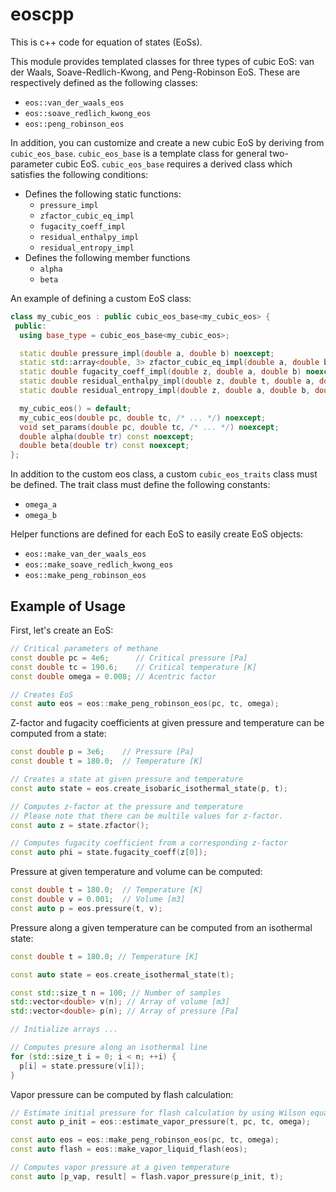 # eoscpp

This is c++ code for equation of states (EoSs).

This module provides templated classes for three types of cubic EoS: van der Waals, Soave-Redlich-Kwong, and Peng-Robinson EoS. These are respectively defined as the following classes:

- `eos::van_der_waals_eos`
- `eos::soave_redlich_kwong_eos`
- `eos::peng_robinson_eos`

In addition, you can customize and create a new cubic EoS by deriving from `cubic_eos_base`. `cubic_eos_base` is a template class for general two-parameter cubic EoS. `cubic_eos_base` requires a derived class which satisfies the following conditions:

- Defines the following static functions:
    - `pressure_impl`
    - `zfactor_cubic_eq_impl`
    - `fugacity_coeff_impl`
    - `residual_enthalpy_impl`
    - `residual_entropy_impl`
- Defines the following member functions
    - `alpha`
    - `beta`

An example of defining a custom EoS class:

```cpp
class my_cubic_eos : public cubic_eos_base<my_cubic_eos> {
 public:
  using base_type = cubic_eos_base<my_cubic_eos>;

  static double pressure_impl(double a, double b) noexcept;
  static std::array<double, 3> zfactor_cubic_eq_impl(double a, double b) noexcept;
  static double fugacity_coeff_impl(double z, double a, double b) noexcept;
  static double residual_enthalpy_impl(double z, double t, double a, double b, double beta) noexcept;
  static double residual_entropy_impl(double z, double a, double b, double beta) noexcept;

  my_cubic_eos() = default;
  my_cubic_eos(double pc, double tc, /* ... */) noexcept;
  void set_params(double pc, double tc, /* ... */) noexcept;
  double alpha(double tr) const noexcept;
  double beta(double tr) const noexcept;
};

```

In addition to the custom eos class, a custom `cubic_eos_traits` class must be defined. The trait class must define the following constants:

- `omega_a`
- `omega_b`

Helper functions are defined for each EoS to easily create EoS objects:

- `eos::make_van_der_waals_eos`
- `eos::make_soave_redlich_kwong_eos`
- `eos::make_peng_robinson_eos`

## Example of Usage

First, let's create an EoS:

```cpp
// Critical parameters of methane
const double pc = 4e6;      // Critical pressure [Pa]
const double tc = 190.6;    // Critical temperature [K]
const double omega = 0.008; // Acentric factor

// Creates EoS
const auto eos = eos::make_peng_robinson_eos(pc, tc, omega);
```

Z-factor and fugacity coefficients at given pressure and temperature can be computed from a state:

```cpp
const double p = 3e6;    // Pressure [Pa]
const double t = 180.0;  // Temperature [K]

// Creates a state at given pressure and temperature  
const auto state = eos.create_isobaric_isothermal_state(p, t);

// Computes z-factor at the pressure and temperature
// Please note that there can be multile values for z-factor.
const auto z = state.zfactor();

// Computes fugacity coefficient from a corresponding z-factor
const auto phi = state.fugacity_coeff(z[0]);
```

Pressure at given temperature and volume can be computed:

```cpp
const double t = 180.0;  // Temperature [K]
const double v = 0.001;  // Volume [m3]
const auto p = eos.pressure(t, v);
```

Pressure along a given temperature can be computed from an isothermal state:

```cpp
const double t = 180.0; // Temperature [K]

const auto state = eos.create_isothermal_state(t);

const std::size_t n = 100; // Number of samples
std::vector<double> v(n); // Array of volume [m3]
std::vector<double> p(n); // Array of pressure [Pa]

// Initialize arrays ...

// Computes presure along an isothermal line
for (std::size_t i = 0; i < n; ++i) {
  p[i] = state.pressure(v[i]);
}
```

Vapor pressure can be computed by flash calculation:

```cpp
// Estimate initial pressure for flash calculation by using Wilson equation
const auto p_init = eos::estimate_vapor_pressure(t, pc, tc, omega);

const auto eos = eos::make_peng_robinson_eos(pc, tc, omega);
const auto flash = eos::make_vapor_liquid_flash(eos);

// Computes vapor pressure at a given temperature
const auto [p_vap, result] = flash.vapor_pressure(p_init, t);
```